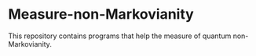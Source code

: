 # Measure-non-Markovianity
This repository contains programs that help the measure of quantum non-Markovianity.
